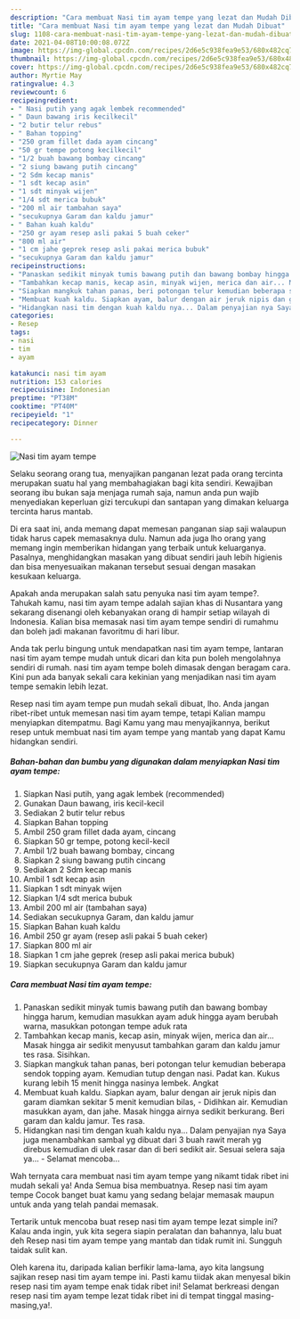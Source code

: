 ```yaml
---
description: "Cara membuat Nasi tim ayam tempe yang lezat dan Mudah Dibuat"
title: "Cara membuat Nasi tim ayam tempe yang lezat dan Mudah Dibuat"
slug: 1108-cara-membuat-nasi-tim-ayam-tempe-yang-lezat-dan-mudah-dibuat
date: 2021-04-08T10:00:08.072Z
image: https://img-global.cpcdn.com/recipes/2d6e5c938fea9e53/680x482cq70/nasi-tim-ayam-tempe-foto-resep-utama.jpg
thumbnail: https://img-global.cpcdn.com/recipes/2d6e5c938fea9e53/680x482cq70/nasi-tim-ayam-tempe-foto-resep-utama.jpg
cover: https://img-global.cpcdn.com/recipes/2d6e5c938fea9e53/680x482cq70/nasi-tim-ayam-tempe-foto-resep-utama.jpg
author: Myrtie May
ratingvalue: 4.3
reviewcount: 6
recipeingredient:
- " Nasi putih yang agak lembek recommended"
- " Daun bawang iris kecilkecil"
- "2 butir telur rebus"
- " Bahan topping"
- "250 gram fillet dada ayam cincang"
- "50 gr tempe potong kecilkecil"
- "1/2 buah bawang bombay cincang"
- "2 siung bawang putih cincang"
- "2 Sdm kecap manis"
- "1 sdt kecap asin"
- "1 sdt minyak wijen"
- "1/4 sdt merica bubuk"
- "200 ml air tambahan saya"
- "secukupnya Garam dan kaldu jamur"
- " Bahan kuah kaldu"
- "250 gr ayam resep asli pakai 5 buah ceker"
- "800 ml air"
- "1 cm jahe geprek resep asli pakai merica bubuk"
- "secukupnya Garam dan kaldu jamur"
recipeinstructions:
- "Panaskan sedikit minyak tumis bawang putih dan bawang bombay hingga harum, kemudian masukkan ayam aduk hingga ayam berubah warna, masukkan potongan tempe aduk rata"
- "Tambahkan kecap manis, kecap asin, minyak wijen, merica dan air... Masak hingga air sedikit menyusut tambahkan garam dan kaldu jamur tes rasa. Sisihkan."
- "Siapkan mangkuk tahan panas, beri potongan telur kemudian beberapa sendok topping ayam. Kemudian tutup dengan nasi. Padat kan. Kukus kurang lebih 15 menit hingga nasinya lembek. Angkat"
- "Membuat kuah kaldu. Siapkan ayam, balur dengan air jeruk nipis dan garam diamkan sekitar 5 menit kemudian bilas,  Didihkan air. Kemudian masukkan ayam, dan jahe. Masak hingga airnya sedikit berkurang. Beri garam dan kaldu jamur. Tes rasa."
- "Hidangkan nasi tim dengan kuah kaldu nya... Dalam penyajian nya Saya juga menambahkan sambal yg dibuat dari 3 buah rawit merah yg direbus kemudian di ulek rasar dan di beri sedikit air. Sesuai selera saja ya...  Selamat mencoba..."
categories:
- Resep
tags:
- nasi
- tim
- ayam

katakunci: nasi tim ayam 
nutrition: 153 calories
recipecuisine: Indonesian
preptime: "PT38M"
cooktime: "PT40M"
recipeyield: "1"
recipecategory: Dinner

---
```



![Nasi tim ayam tempe](https://img-global.cpcdn.com/recipes/2d6e5c938fea9e53/680x482cq70/nasi-tim-ayam-tempe-foto-resep-utama.jpg)

Selaku seorang orang tua, menyajikan panganan lezat pada orang tercinta merupakan suatu hal yang membahagiakan bagi kita sendiri. Kewajiban seorang ibu bukan saja menjaga rumah saja, namun anda pun wajib menyediakan keperluan gizi tercukupi dan santapan yang dimakan keluarga tercinta harus mantab.

Di era  saat ini, anda memang dapat memesan panganan siap saji walaupun tidak harus capek memasaknya dulu. Namun ada juga lho orang yang memang ingin memberikan hidangan yang terbaik untuk keluarganya. Pasalnya, menghidangkan masakan yang dibuat sendiri jauh lebih higienis dan bisa menyesuaikan makanan tersebut sesuai dengan masakan kesukaan keluarga. 



Apakah anda merupakan salah satu penyuka nasi tim ayam tempe?. Tahukah kamu, nasi tim ayam tempe adalah sajian khas di Nusantara yang sekarang disenangi oleh kebanyakan orang di hampir setiap wilayah di Indonesia. Kalian bisa memasak nasi tim ayam tempe sendiri di rumahmu dan boleh jadi makanan favoritmu di hari libur.

Anda tak perlu bingung untuk mendapatkan nasi tim ayam tempe, lantaran nasi tim ayam tempe mudah untuk dicari dan kita pun boleh mengolahnya sendiri di rumah. nasi tim ayam tempe boleh dimasak dengan beragam cara. Kini pun ada banyak sekali cara kekinian yang menjadikan nasi tim ayam tempe semakin lebih lezat.

Resep nasi tim ayam tempe pun mudah sekali dibuat, lho. Anda jangan ribet-ribet untuk memesan nasi tim ayam tempe, tetapi Kalian mampu menyiapkan ditempatmu. Bagi Kamu yang mau menyajikannya, berikut resep untuk membuat nasi tim ayam tempe yang mantab yang dapat Kamu hidangkan sendiri.

<!--inarticleads1-->

##### Bahan-bahan dan bumbu yang digunakan dalam menyiapkan Nasi tim ayam tempe:

1. Siapkan  Nasi putih, yang agak lembek (recommended)
1. Gunakan  Daun bawang, iris kecil-kecil
1. Sediakan 2 butir telur rebus
1. Siapkan  Bahan topping
1. Ambil 250 gram fillet dada ayam, cincang
1. Siapkan 50 gr tempe, potong kecil-kecil
1. Ambil 1/2 buah bawang bombay, cincang
1. Siapkan 2 siung bawang putih cincang
1. Sediakan 2 Sdm kecap manis
1. Ambil 1 sdt kecap asin
1. Siapkan 1 sdt minyak wijen
1. Siapkan 1/4 sdt merica bubuk
1. Ambil 200 ml air (tambahan saya)
1. Sediakan secukupnya Garam, dan kaldu jamur
1. Siapkan  Bahan kuah kaldu
1. Ambil 250 gr ayam (resep asli pakai 5 buah ceker)
1. Siapkan 800 ml air
1. Siapkan 1 cm jahe geprek (resep asli pakai merica bubuk)
1. Siapkan secukupnya Garam dan kaldu jamur




<!--inarticleads2-->

##### Cara membuat Nasi tim ayam tempe:

1. Panaskan sedikit minyak tumis bawang putih dan bawang bombay hingga harum, kemudian masukkan ayam aduk hingga ayam berubah warna, masukkan potongan tempe aduk rata
1. Tambahkan kecap manis, kecap asin, minyak wijen, merica dan air... Masak hingga air sedikit menyusut tambahkan garam dan kaldu jamur tes rasa. Sisihkan.
1. Siapkan mangkuk tahan panas, beri potongan telur kemudian beberapa sendok topping ayam. Kemudian tutup dengan nasi. Padat kan. Kukus kurang lebih 15 menit hingga nasinya lembek. Angkat
1. Membuat kuah kaldu. Siapkan ayam, balur dengan air jeruk nipis dan garam diamkan sekitar 5 menit kemudian bilas,  - Didihkan air. Kemudian masukkan ayam, dan jahe. Masak hingga airnya sedikit berkurang. Beri garam dan kaldu jamur. Tes rasa.
1. Hidangkan nasi tim dengan kuah kaldu nya... Dalam penyajian nya Saya juga menambahkan sambal yg dibuat dari 3 buah rawit merah yg direbus kemudian di ulek rasar dan di beri sedikit air. Sesuai selera saja ya...  - Selamat mencoba...




Wah ternyata cara membuat nasi tim ayam tempe yang nikamt tidak ribet ini mudah sekali ya! Anda Semua bisa membuatnya. Resep nasi tim ayam tempe Cocok banget buat kamu yang sedang belajar memasak maupun untuk anda yang telah pandai memasak.

Tertarik untuk mencoba buat resep nasi tim ayam tempe lezat simple ini? Kalau anda ingin, yuk kita segera siapin peralatan dan bahannya, lalu buat deh Resep nasi tim ayam tempe yang mantab dan tidak rumit ini. Sungguh taidak sulit kan. 

Oleh karena itu, daripada kalian berfikir lama-lama, ayo kita langsung sajikan resep nasi tim ayam tempe ini. Pasti kamu tiidak akan menyesal bikin resep nasi tim ayam tempe enak tidak ribet ini! Selamat berkreasi dengan resep nasi tim ayam tempe lezat tidak ribet ini di tempat tinggal masing-masing,ya!.

